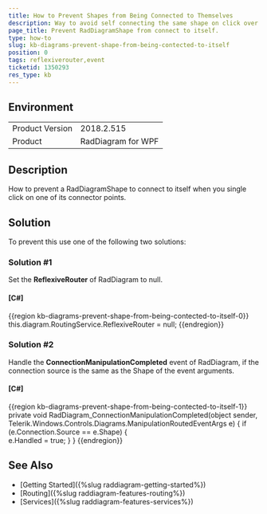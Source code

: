 ```yaml
---
title: How to Prevent Shapes from Being Connected to Themselves
description: Way to avoid self connecting the same shape on click over its connector, using ReflexiveRouter and ConnectionManipulationCompleted event.
page_title: Prevent RadDiagramShape from connect to itself.
type: how-to
slug: kb-diagrams-prevent-shape-from-being-contected-to-itself
position: 0
tags: reflexiverouter,event
ticketid: 1350293
res_type: kb
---
```


## Environment
<table>
	<tr>
		<td>Product Version</td>
		<td>2018.2.515</td>
	</tr>
	<tr>
		<td>Product</td>
		<td>RadDiagram for WPF</td>
	</tr>
</table>

## Description

How to prevent a RadDiagramShape to connect to itself when you single click on one of its connector points.

## Solution

To prevent this use one of the following two solutions:

### Solution #1

Set the __ReflexiveRouter__ of RadDiagram to null.

#### __[C#]__
{{region kb-diagrams-prevent-shape-from-being-contected-to-itself-0}}
	this.diagram.RoutingService.ReflexiveRouter = null;
{{endregion}}

### Solution #2

Handle the __ConnectionManipulationCompleted__ event of RadDiagram, if the connection source is the same as the Shape of the event arguments.

#### __[C#]__
{{region kb-diagrams-prevent-shape-from-being-contected-to-itself-1}}
	private void RadDiagram_ConnectionManipulationCompleted(object sender, Telerik.Windows.Controls.Diagrams.ManipulationRoutedEventArgs e)
	{
		if (e.Connection.Source == e.Shape)
		{           
			e.Handled = true;
		}
	}
{{endregion}}

## See Also
* [Getting Started]({%slug raddiagram-getting-started%})
* [Routing]({%slug raddiagram-features-routing%})
* [Services]({%slug raddiagram-features-services%})
